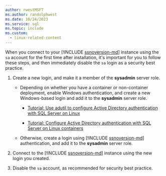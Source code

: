 ```yaml
---
author: rwestMSFT
ms.author: randolphwest
ms.date: 10/24/2023
ms.service: sql
ms.topic: include
ms.custom:
  - linux-related-content
---
```

When you connect to your [!INCLUDE [ssnoversion-md](../../includes/ssnoversion-md.md)] instance using the `sa` account for the first time after installation, it's important for you to follow these steps, and then immediately disable the `sa` login as a security best practice.

1. Create a new login, and make it a member of the **sysadmin** server role.

   - Depending on whether you have a container or non-container deployment, enable Windows authentication, and create a new Windows-based login and add it to the **sysadmin** server role.

     - [Tutorial: Use adutil to configure Active Directory authentication with SQL Server on Linux](../sql-server-linux-ad-auth-adutil-tutorial.md)

     - [Tutorial: Configure Active Directory authentication with SQL Server on Linux containers](../sql-server-linux-containers-ad-auth-adutil-tutorial.md)

   - Otherwise, create a login using [!INCLUDE [ssnoversion-md](../../includes/ssnoversion-md.md)] authentication, and add it to the **sysadmin** server role.

1. Connect to the [!INCLUDE [ssnoversion-md](../../includes/ssnoversion-md.md)] instance using the new login you created.

1. Disable the `sa` account, as recommended for security best practice.
